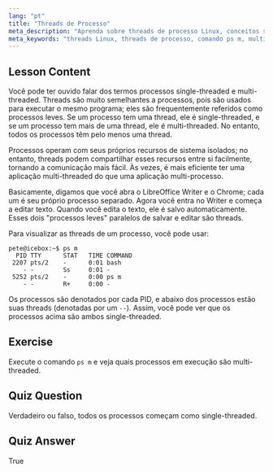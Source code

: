 ```yaml
---
lang: "pt"
title: "Threads de Processo"
meta_description: "Aprenda sobre threads de processo Linux, conceitos single-threaded vs. multi-threaded e como visualizá-los usando 'ps m'. Entenda processos leves de forma eficiente!"
meta_keywords: "threads Linux, threads de processo, comando ps m, multi-threaded, single-threaded, processos Linux, Linux para iniciantes, tutorial Linux"
---
```


## Lesson Content

Você pode ter ouvido falar dos termos processos single-threaded e multi-threaded. Threads são muito semelhantes a processos, pois são usados para executar o mesmo programa; eles são frequentemente referidos como processos leves. Se um processo tem uma thread, ele é single-threaded, e se um processo tem mais de uma thread, ele é multi-threaded. No entanto, todos os processos têm pelo menos uma thread.

Processos operam com seus próprios recursos de sistema isolados; no entanto, threads podem compartilhar esses recursos entre si facilmente, tornando a comunicação mais fácil. Às vezes, é mais eficiente ter uma aplicação multi-threaded do que uma aplicação multi-processo.

Basicamente, digamos que você abra o LibreOffice Writer e o Chrome; cada um é seu próprio processo separado. Agora você entra no Writer e começa a editar texto. Quando você edita o texto, ele é salvo automaticamente. Esses dois "processos leves" paralelos de salvar e editar são threads.

Para visualizar as threads de um processo, você pode usar:

```plaintext
pete@icebox:~$ ps m
  PID TTY      STAT   TIME COMMAND
 2207 pts/2    -      0:01 bash
    - -        Ss     0:01 -
 5252 pts/2    -      0:00 ps m
    - -        R+     0:00 -
```

Os processos são denotados por cada PID, e abaixo dos processos estão suas threads (denotadas por um `--`). Assim, você pode ver que os processos acima são ambos single-threaded.

## Exercise

Execute o comando `ps m` e veja quais processos em execução são multi-threaded.

## Quiz Question

Verdadeiro ou falso, todos os processos começam como single-threaded.

## Quiz Answer

True
